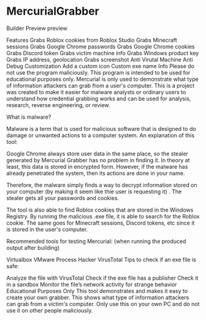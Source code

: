 # MercurialGrabber
Builder Preview
preview


Features
Grabs Roblox cookies from Roblox Studio
Grabs Minecraft sessions
Grabs Google Chrome passwords
Grabs Google Chrome cookies
Grabs Discord token
Grabs victim machine info
Grabs Windows product key
Grabs IP address, geolocation
Grabs screenshot
Anti Virutal Machine
Anti Debug
Customization
Add a custom icon
Custom exe name
Info
Please do not use the program maliciously. This program is intended to be used for educational purposes only. Mercurial is only used to demonstrate what type of information attackers can grab from a user's computer. This is a project was created to make it easier for malware analysts or ordinary users to understand how credential grabbing works and can be used for analysis, research, reverse engineering, or review.

What is malware?

Malware is a term that is used for malicious software that is designed to do damage or unwanted actions to a computer system.
An explanation of this tool:

Google Chrome always store user data in the same place, so the stealer generated by Mercurial Grabber has no problem in finding it. In theory at least, this data is stored in encrypted form. However, if the malware has already penetrated the system, then its actions are done in your name.

Therefore, the malware simply finds a way to decrypt information stored on your computer (by making it seem like thie user is requesting it) . The stealer gets all your passwords and cookies.

The tool is also able to find Roblox cookies that are stored in the Windows Registry. By running the malicious .exe file, it is able to search for the Roblox cookie. The same goes for Minecraft sessions, Discord tokens, etc since it is stored in the user's computer.

Recommended tools for testing Mercurial: (when running the produced output after building)

Virtualbox
VMware
Process Hacker
VirusTotal
Tips to check if an exe file is safe:

Analyze the file with VirusTotal
Check if the exe file has a publisher
Check it in a sandbox
Monitor the file’s network activity for strange behavior
Educational Purposes Only
This tool demonstrates and makes it easy to create your own grabber. This shows what type of information attackers can grab from a victim's computer. Only use this on your own PC and do not use it on other people maliciously.
